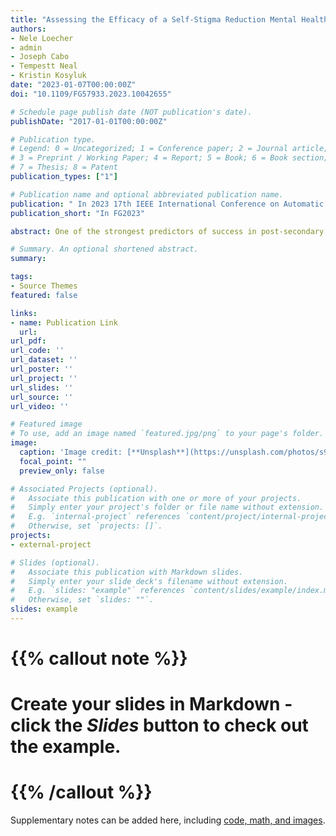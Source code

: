 ```yaml
---
title: "Assessing the Efficacy of a Self-Stigma Reduction Mental Health Program with Behavioral Biometrics - Work-in-Progress"
authors:
- Nele Loecher
- admin
- Joseph Cabo
- Tempestt Neal
- Kristin Kosyluk
date: "2023-01-07T00:00:00Z"
doi: "10.1109/FG57933.2023.10042655"

# Schedule page publish date (NOT publication's date).
publishDate: "2017-01-01T00:00:00Z"

# Publication type.
# Legend: 0 = Uncategorized; 1 = Conference paper; 2 = Journal article;
# 3 = Preprint / Working Paper; 4 = Report; 5 = Book; 6 = Book section;
# 7 = Thesis; 8 = Patent
publication_types: ["1"]

# Publication name and optional abbreviated publication name.
publication: " In 2023 17th IEEE International Conference on Automatic Face and Gesture Recognition"
publication_short: "In FG2023"

abstract: One of the strongest predictors of success in post-secondary education is student engagement. Unfortunately, people with psychiatric disabilities are less engaged in their campus communities. This work-in-progress paper details the disclosure-based self-stigma reduction program, Up To Me, which is developed to increase inclusion and engagement of people with mental illness on college campuses by teaching strategies to weigh costs and benefits of disclosing one's mental illness. Further, we elaborate on the program's evaluation mechanisms, which involve both self-reported and passively recorded smartphone sensor data. The latter reflects a unique merging of behavioral and computer sciences that serves to facilitate behavioral modeling using artificial intelligence as an objective measure of Up to Me outcomes. Similar to data collection for some activity and biometric recognition applications, we employ a publicly available and free-to-use smartphone sensor reading app to correlate self-reported well-being with Up to Me participant behaviors. We anticipate that the behavioral data gathered via smartphones will substantiate self-report data on Up to Me outcomes.

# Summary. An optional shortened abstract.
summary:

tags:
- Source Themes
featured: false

links:
- name: Publication Link
  url: 
url_pdf: 
url_code: ''
url_dataset: ''
url_poster: ''
url_project: ''
url_slides: ''
url_source: ''
url_video: ''

# Featured image
# To use, add an image named `featured.jpg/png` to your page's folder. 
image:
  caption: 'Image credit: [**Unsplash**](https://unsplash.com/photos/s9CC2SKySJM)'
  focal_point: ""
  preview_only: false

# Associated Projects (optional).
#   Associate this publication with one or more of your projects.
#   Simply enter your project's folder or file name without extension.
#   E.g. `internal-project` references `content/project/internal-project/index.md`.
#   Otherwise, set `projects: []`.
projects:
- external-project

# Slides (optional).
#   Associate this publication with Markdown slides.
#   Simply enter your slide deck's filename without extension.
#   E.g. `slides: "example"` references `content/slides/example/index.md`.
#   Otherwise, set `slides: ""`.
slides: example
---
```


# {{% callout note %}}
# Create your slides in Markdown - click the *Slides* button to check out the example.
# {{% /callout %}}

Supplementary notes can be added here, including [code, math, and images](https://wowchemy.com/docs/writing-markdown-latex/).
